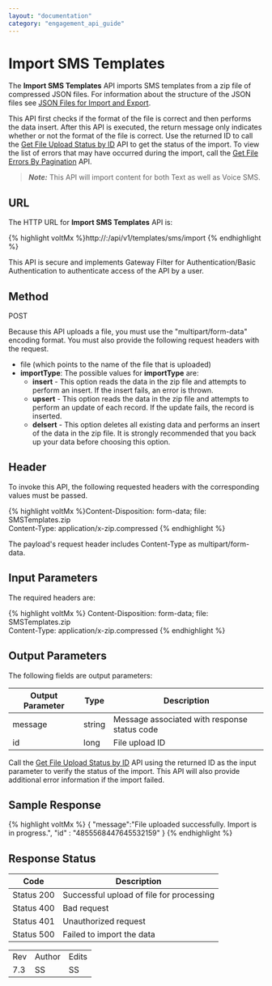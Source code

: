 ```yaml
---
layout: "documentation"
category: "engagement_api_guide"
---
```

                            


Import SMS Templates
====================

The **Import SMS Templates** API imports SMS templates from a zip file of compressed JSON files. For information about the structure of the JSON files see [JSON Files for Import and Export](../JSON_Files.html).

This API first checks if the format of the file is correct and then performs the data insert. After this API is executed, the return message only indicates whether or not the format of the file is correct. Use the returned ID to call the [Get File Upload Status by ID](../REST_API_Administration/Get_File_Upload_Status_by_ID.html) API to get the status of the import. To view the list of errors that may have occurred during the import, call the [Get File Errors By Pagination](../REST_API_Administration/Get_File_Errors_By_Pagination.html) API.

> **_Note:_** This API will import content for both Text as well as Voice SMS.

URL
---

The HTTP URL for **Import SMS Templates** API is:

{% highlight voltMx %}http://<host>:<port>/api/v1/templates/sms/import
{% endhighlight %}

This API is secure and implements Gateway Filter for Authentication/Basic Authentication to authenticate access of the API by a user.

Method
------

POST

Because this API uploads a file, you must use the "multipart/form-data" encoding format. You must also provide the following request headers with the request.

*   file (which points to the name of the file that is uploaded)
*   **importType**: The possible values for **importType** are:
    *   **insert** - This option reads the data in the zip file and attempts to perform an insert. If the insert fails, an error is thrown.
    *   **upsert** - This option reads the data in the zip file and attempts to perform an update of each record. If the update fails, the record is inserted.
    *   **delsert** - This option deletes all existing data and performs an insert of the data in the zip file. It is strongly recommended that you back up your data before choosing this option.

Header
------

To invoke this API, the following requested headers with the corresponding values must be passed.

{% highlight voltMx %}Content-Disposition: form-data; file: SMSTemplates.zip  
Content-Type: application/x-zip.compressed
{% endhighlight %}

The payload's request header includes Content-Type as multipart/form-data.

Input Parameters
----------------

The required headers are:

{% highlight voltMx %}
Content-Disposition: form-data; file: SMSTemplates.zip  
Content-Type: application/x-zip.compressed
{% endhighlight %}

Output Parameters
-----------------

The following fields are output parameters:

  
| Output Parameter | Type | Description |
| --- | --- | --- |
| message | string | Message associated with response status code |
| id | long | File upload ID |

Call the [Get File Upload Status by ID](../REST_API_Administration/Get_File_Upload_Status_by_ID.html) API using the returned ID as the input parameter to verify the status of the import. This API will also provide additional error information if the import failed.

Sample Response
---------------

{% highlight voltMx %}
{
   "message":"File uploaded successfully. Import is in progress.",
   "id" : "4855568447645532159"
}
{% endhighlight %}

Response Status
---------------

  
| Code | Description |
| --- | --- |
| Status 200 | Successful upload of file for processing |
| Status 400 | Bad request |
| Status 401 | Unauthorized request |
| Status 500 | Failed to import the data |

<table class="TableStyle-RevisionTable" cellspacing="0" style="margin-left: 0;margin-right: auto;mc-table-style: url('../Resources/TableStyles/RevisionTable.css');" data-mc-conditions="Default.HTML"><colgroup><col class="TableStyle-RevisionTable-Column-Column1"> <col class="TableStyle-RevisionTable-Column-Column1"> <col class="TableStyle-RevisionTable-Column-Column1"></colgroup><tbody><tr class="TableStyle-RevisionTable-Body-Body1"><td class="TableStyle-RevisionTable-BodyE-Column1-Body1">Rev</td><td class="TableStyle-RevisionTable-BodyE-Column1-Body1">Author</td><td class="TableStyle-RevisionTable-BodyD-Column1-Body1">Edits</td></tr><tr class="TableStyle-RevisionTable-Body-Body1"><td class="TableStyle-RevisionTable-BodyB-Column1-Body1">7.3</td><td class="TableStyle-RevisionTable-BodyB-Column1-Body1">SS</td><td class="TableStyle-RevisionTable-BodyA-Column1-Body1">SS</td></tr></tbody></table>
